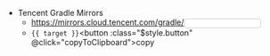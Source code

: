 - Tencent Gradle Mirrors
  - https://mirrors.cloud.tencent.com/gradle/<input type="text" v-model="version">
  - <code>{{ target }}</code><button :class="$style.button" @click="copyToClipboard">copy</button>

<script setup>
import { ref, computed } from 'vue'
const version = ref('')
const t_uri = 'https://mirrors.cloud.tencent.com/gradle/'
const target = computed(() => {
    return version.value ? `${t_uri}${version.value}/` : t_uri
})
const copyToClipboard = async () => {
    await navigator.clipboard.writeText(target.value);
};
</script>

<style module>
.button {
  color: black;
  font-weight: bold;
}
input[type="text"] {
    padding: 2px;
    border: 1px solid #ccc;
    border-radius: 4px;
    font-size: 10px;
}

input[type="text"]:focus {
    border-color: #4CAF50;
    outline: none;
}
</style>
